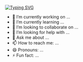 [![Typing SVG](https://readme-typing-svg.demolab.com?font=Fjalla+One&size=30&duration=4000&pause=900&color=B4EAF7&width=435&lines=Hi+there+Mate!!!;I'm+Monish+kumar;AI+Developer+here;Let's+enjoy+the+world+of+AI)](https://git.io/typing-svg)

- 🔭 I’m currently working on ...
- 🌱 I’m currently learning ...
- 👯 I’m looking to collaborate on ...
- 🤔 I’m looking for help with ...
- 💬 Ask me about ...
- 📫 How to reach me: ...
- 😄 Pronouns: ...
- ⚡ Fun fact: ...
